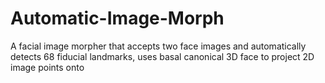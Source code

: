 # Automatic-Image-Morph
A facial image morpher that accepts two face images and automatically detects 68 fiducial landmarks, uses basal canonical 3D face to project 2D image points onto
